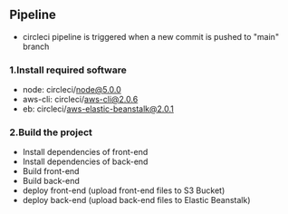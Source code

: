 ## Pipeline

- circleci pipeline is triggered when a new commit is pushed to "main" branch

### 1.Install required software

- node: circleci/node@5.0.0
- aws-cli: circleci/aws-cli@2.0.6
- eb: circleci/aws-elastic-beanstalk@2.0.1

### 2.Build the project

- Install dependencies of front-end
- Install dependencies of back-end
- Build front-end
- Build back-end
- deploy front-end (upload front-end files to S3 Bucket)
- deploy back-end (upload back-end files to Elastic Beanstalk)
